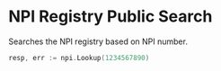 NPI Registry Public Search
=========

Searches the NPI registry based on NPI number.

```go
resp, err := npi.Lookup(1234567890)
```
